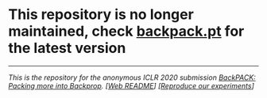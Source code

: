 # This repository is no longer maintained, check [backpack.pt](http://backpack.pt) for the latest version

---

_This is the repository for the anonymous ICLR 2020 submission
[BackPACK: Packing more into Backprop](https://openreview.net/forum?id=SygShyE3Ir).
[[Web README](https://toiaydcdyywlhzvlob.github.io/backpack/)]
[[Reproduce our experiments](https://github.com/toiaydcdyywlhzvlob/backpack/tree/master/experiments/exp)]_
